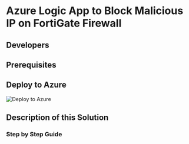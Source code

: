# Azure Logic App to Block Malicious IP on FortiGate Firewall

## Developers

## Prerequisites

## Deploy to Azure  

![Deploy to Azure](https://aka.ms/deploytoazurebutton)

## Description of this Solution

### Step by Step Guide
